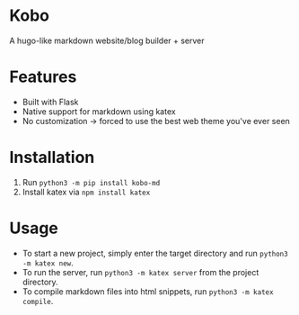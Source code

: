 # Kobo
A hugo-like markdown website/blog builder + server

# Features
- Built with Flask
- Native support for markdown using katex
- No customization -> forced to use the best web theme you've ever seen

# Installation
1. Run `python3 -m pip install kobo-md`
2. Install katex via `npm install katex`

# Usage
- To start a new project, simply enter the target directory and run `python3 -m katex new`.
- To run the server, run `python3 -m katex server` from the project directory.
- To compile markdown files into html snippets, run `python3 -m katex compile`.
